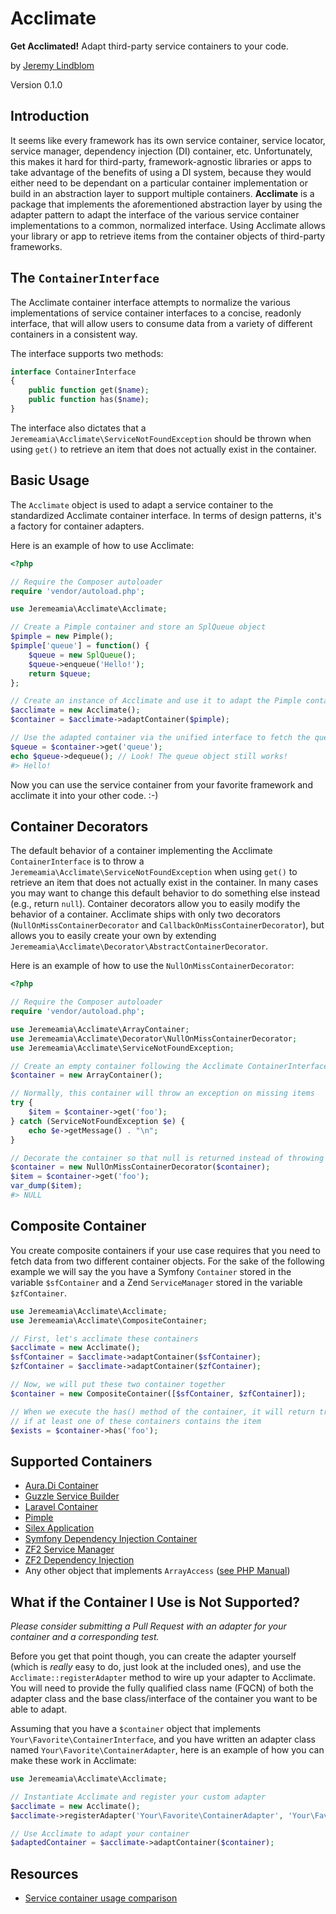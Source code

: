 # Acclimate

**Get Acclimated!** Adapt third-party service containers to your code.

by [Jeremy Lindblom](https://twitter.com/jeremeamia)

Version 0.1.0

## Introduction

It seems like every framework has its own service container, service locator, service manager, dependency injection (DI)
container, etc. Unfortunately, this makes it hard for third-party, framework-agnostic libraries or apps to take
advantage of the benefits of using a DI system, because they would either need to be dependant on a particular container
implementation or build in an abstraction layer to support multiple containers. **Acclimate** is a package that
implements the aforementioned abstraction layer by using the adapter pattern to adapt the interface of the various
service container implementations to a common, normalized interface. Using Acclimate allows your library or app to
retrieve items from the container objects of third-party frameworks.

## The `ContainerInterface`

The Acclimate container interface attempts to normalize the various implementations of service container interfaces to a
concise, readonly interface, that will allow users to consume data from a variety of different containers in a
consistent way.

The interface supports two methods:

```php
interface ContainerInterface
{
    public function get($name);
    public function has($name);
}
```

The interface also dictates that a `Jeremeamia\Acclimate\ServiceNotFoundException` should be thrown when using `get()`
to retrieve an item that does not actually exist in the container.

## Basic Usage

The `Acclimate` object is used to adapt a service container to the standardized Acclimate container interface.
In terms of design patterns, it's a factory for container adapters.

Here is an example of how to use Acclimate:

```php
<?php

// Require the Composer autoloader
require 'vendor/autoload.php';

use Jeremeamia\Acclimate\Acclimate;

// Create a Pimple container and store an SplQueue object
$pimple = new Pimple();
$pimple['queue'] = function() {
    $queue = new SplQueue();
    $queue->enqueue('Hello!');
    return $queue;
};

// Create an instance of Acclimate and use it to adapt the Pimple container to the Acclimate ContainerInterface
$acclimate = new Acclimate();
$container = $acclimate->adaptContainer($pimple);

// Use the adapted container via the unified interface to fetch the queue object
$queue = $container->get('queue');
echo $queue->dequeue(); // Look! The queue object still works!
#> Hello!
```

Now you can use the service container from your favorite framework and acclimate it into your other code. :-)

## Container Decorators

The default behavior of a container implementing the Acclimate `ContainerInterface` is to throw a `Jeremeamia\Acclimate\ServiceNotFoundException` when using `get()` to retrieve an item that does not actually exist in
the container. In many cases you may want to change this default behavior to do something else instead (e.g., return
`null`). Container decorators allow you to easily modify the behavior of a container. Acclimate ships with only two
decorators (`NullOnMissContainerDecorator` and `CallbackOnMissContainerDecorator`), but allows you to easily create your
own by extending `Jeremeamia\Acclimate\Decorator\AbstractContainerDecorator`.

Here is an example of how to use the `NullOnMissContainerDecorator`:

```php
<?php

// Require the Composer autoloader
require 'vendor/autoload.php';

use Jeremeamia\Acclimate\ArrayContainer;
use Jeremeamia\Acclimate\Decorator\NullOnMissContainerDecorator;
use Jeremeamia\Acclimate\ServiceNotFoundException;

// Create an empty container following the Acclimate ContainerInterface
$container = new ArrayContainer();

// Normally, this container will throw an exception on missing items
try {
    $item = $container->get('foo');
} catch (ServiceNotFoundException $e) {
    echo $e->getMessage() . "\n";
}

// Decorate the container so that null is returned instead of throwing an exception
$container = new NullOnMissContainerDecorator($container);
$item = $container->get('foo');
var_dump($item);
#> NULL
```

## Composite Container

You create composite containers if your use case requires that you need to fetch data from two different container
objects. For the sake of the following example we will say the you have a Symfony `Container` stored in the variable
`$sfContainer` and a Zend `ServiceManager` stored in the variable `$zfContainer`.

```php
use Jeremeamia\Acclimate\Acclimate;
use Jeremeamia\Acclimate\CompositeContainer;

// First, let's acclimate these containers
$acclimate = new Acclimate();
$sfContainer = $acclimate->adaptContainer($sfContainer);
$zfContainer = $acclimate->adaptContainer($zfContainer);

// Now, we will put these two container together
$container = new CompositeContainer([$sfContainer, $zfContainer]);

// When we execute the has() method of the container, it will return true
// if at least one of these containers contains the item
$exists = $container->has('foo');
```

## Supported Containers

* [Aura.Di Container](https://github.com/auraphp/Aura.Di/blob/develop/src/Aura/Di/ContainerInterface.php)
* [Guzzle Service Builder](https://github.com/guzzle/service/blob/master/Builder/ServiceBuilderInterface.php)
* [Laravel Container](https://github.com/laravel/framework/blob/master/src/Illuminate/Container/Container.php)
* [Pimple](https://github.com/fabpot/Pimple/blob/master/lib/Pimple.php)
* [Silex Application](https://github.com/fabpot/Silex/blob/master/src/Silex/Application.php)
* [Symfony Dependency Injection Container](https://github.com/symfony/symfony/blob/master/src/Symfony/Component/DependencyInjection/ContainerInterface.php)
* [ZF2 Service Manager](https://github.com/zendframework/zf2/blob/master/library/Zend/ServiceManager/ServiceLocatorInterface.php)
* [ZF2 Dependency Injection](https://github.com/zendframework/zf2/blob/master/library/Zend/Di/ServiceLocatorInterface.php)
* Any other object that implements `ArrayAccess` ([see PHP Manual](http://php.net/manual/en/class.arrayaccess.php))

## What if the Container I Use is Not Supported?

*Please consider submitting a Pull Request with an adapter for your container and a corresponding test.*

Before you get that point though, you can create the adapter yourself (which is *really* easy to do, just look at the
included ones), and use the `Acclimate::registerAdapter` method to wire up your adapter to Acclimate. You will need to
provide the fully qualified class name (FQCN) of both the adapter class and the base class/interface of the container
you want to be able to adapt.

Assuming that you have a `$container` object that implements `Your\Favorite\ContainerInterface`, and you have written an
adapter class named `Your\Favorite\ContainerAdapter`, here is an example of how you can make these work in Acclimate:

```php
use Jeremeamia\Acclimate\Acclimate;

// Instantiate Acclimate and register your custom adapter
$acclimate = new Acclimate();
$acclimate->registerAdapter('Your\Favorite\ContainerAdapter', 'Your\Favorite\ContainerInterface');

// Use Acclimate to adapt your container
$adaptedContainer = $acclimate->adaptContainer($container);
```

## Resources

* [Service container usage comparison](https://gist.github.com/mnapoli/6159681)
